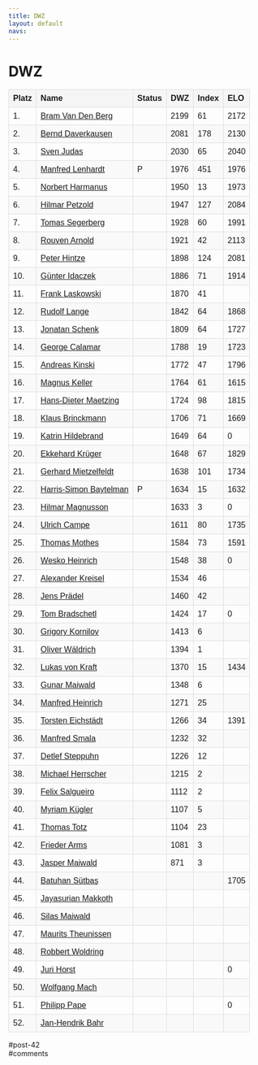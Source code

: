 ```yaml
---
title: DWZ 
layout: default
navs:
---
```

<div class="post-42 page type-page status-publish hentry" id="post-42">
<h1 class="entry-title">DWZ</h1>
<div class="entry-content">
<style>
		#dwzliste {
    		font-family: arial, sans-serif;
    		border-collapse: collapse;
    		width: 100%;
		}
		#dwzliste td, th {
    		border: 1px solid #dddddd;
    		text-align: left;
    		padding: 8px;
		}
		#dwzliste th {
    		background-color: #F5F5F5;
    		font-weight:bold;
		}
		#dwzliste tr:nth-child(odd) {
    		background-color: #F9F9F9;
		}
		</style><table id="dwzliste">
<tr>
<th>Platz</th>
<th align="left">Name</th>
<th>Status</th>
<th>DWZ</th>
<th>Index</th>
<th>ELO</th>
</tr>
<tr>
<td>1.</td>
<td><a href="http://www.schachbund.de/spieler/10013642.html" target="_blank"> Bram Van Den Berg</a></td>
<td></td>
<td>2199</td>
<td>61</td>
<td>2172</td>
</tr>
<tr>
<td>2.</td>
<td><a href="http://www.schachbund.de/spieler/10033664.html" target="_blank"> Bernd Daverkausen</a></td>
<td></td>
<td>2081</td>
<td>178</td>
<td>2130</td>
</tr>
<tr>
<td>3.</td>
<td><a href="http://www.schachbund.de/spieler/10096720.html" target="_blank"> Sven Judas</a></td>
<td></td>
<td>2030</td>
<td>65</td>
<td>2040</td>
</tr>
<tr>
<td>4.</td>
<td><a href="http://www.schachbund.de/spieler/10127270.html" target="_blank"> Manfred Lenhardt</a></td>
<td>P</td>
<td>1976</td>
<td>451</td>
<td>1976</td>
</tr>
<tr>
<td>5.</td>
<td><a href="http://www.schachbund.de/spieler/10611609.html" target="_blank"> Norbert Harmanus</a></td>
<td></td>
<td>1950</td>
<td>13</td>
<td>1973</td>
</tr>
<tr>
<td>6.</td>
<td><a href="http://www.schachbund.de/spieler/10163013.html" target="_blank"> Hilmar Petzold</a></td>
<td></td>
<td>1947</td>
<td>127</td>
<td>2084</td>
</tr>
<tr>
<td>7.</td>
<td><a href="http://www.schachbund.de/spieler/10205260.html" target="_blank"> Tomas Segerberg</a></td>
<td></td>
<td>1928</td>
<td>60</td>
<td>1991</td>
</tr>
<tr>
<td>8.</td>
<td><a href="http://www.schachbund.de/spieler/10004413.html" target="_blank"> Rouven Arnold</a></td>
<td></td>
<td>1921</td>
<td>42</td>
<td>2113</td>
</tr>
<tr>
<td>9.</td>
<td><a href="http://www.schachbund.de/spieler/10084564.html" target="_blank"> Peter Hintze</a></td>
<td></td>
<td>1898</td>
<td>124</td>
<td>2081</td>
</tr>
<tr>
<td>10.</td>
<td><a href="http://www.schachbund.de/spieler/10091944.html" target="_blank"> Günter Idaczek</a></td>
<td></td>
<td>1886</td>
<td>71</td>
<td>1914</td>
</tr>
<tr>
<td>11.</td>
<td><a href="http://www.schachbund.de/spieler/10124735.html" target="_blank"> Frank Laskowski</a></td>
<td></td>
<td>1870</td>
<td>41</td>
<td></td>
</tr>
<tr>
<td>12.</td>
<td><a href="http://www.schachbund.de/spieler/10040868.html" target="_blank"> Rudolf Lange</a></td>
<td></td>
<td>1842</td>
<td>64</td>
<td>1868</td>
</tr>
<tr>
<td>13.</td>
<td><a href="http://www.schachbund.de/spieler/10553797.html" target="_blank"> Jonatan Schenk</a></td>
<td></td>
<td>1809</td>
<td>64</td>
<td>1727</td>
</tr>
<tr>
<td>14.</td>
<td><a href="http://www.schachbund.de/spieler/10285337.html" target="_blank"> George Calamar</a></td>
<td></td>
<td>1788</td>
<td>19</td>
<td>1723</td>
</tr>
<tr>
<td>15.</td>
<td><a href="http://www.schachbund.de/spieler/10104296.html" target="_blank"> Andreas Kinski</a></td>
<td></td>
<td>1772</td>
<td>47</td>
<td>1796</td>
</tr>
<tr>
<td>16.</td>
<td><a href="http://www.schachbund.de/spieler/10101963.html" target="_blank"> Magnus Keller</a></td>
<td></td>
<td>1764</td>
<td>61</td>
<td>1615</td>
</tr>
<tr>
<td>17.</td>
<td><a href="http://www.schachbund.de/spieler/10134510.html" target="_blank"> Hans-Dieter Maetzing</a></td>
<td></td>
<td>1724</td>
<td>98</td>
<td>1815</td>
</tr>
<tr>
<td>18.</td>
<td><a href="http://www.schachbund.de/spieler/10024729.html" target="_blank"> Klaus Brinckmann</a></td>
<td></td>
<td>1706</td>
<td>71</td>
<td>1669</td>
</tr>
<tr>
<td>19.</td>
<td><a href="http://www.schachbund.de/spieler/10083814.html" target="_blank"> Katrin Hildebrand</a></td>
<td></td>
<td>1649</td>
<td>64</td>
<td>0</td>
</tr>
<tr>
<td>20.</td>
<td><a href="http://www.schachbund.de/spieler/10118325.html" target="_blank"> Ekkehard Krüger</a></td>
<td></td>
<td>1648</td>
<td>67</td>
<td>1829</td>
</tr>
<tr>
<td>21.</td>
<td><a href="http://www.schachbund.de/spieler/10143747.html" target="_blank"> Gerhard Mietzelfeldt</a></td>
<td></td>
<td>1638</td>
<td>101</td>
<td>1734</td>
</tr>
<tr>
<td>22.</td>
<td><a href="http://www.schachbund.de/spieler/10594349.html" target="_blank"> Harris-Simon Baytelman</a></td>
<td>P</td>
<td>1634</td>
<td>15</td>
<td>1632</td>
</tr>
<tr>
<td>23.</td>
<td><a href="http://www.schachbund.de/spieler/10770951.html" target="_blank"> Hilmar Magnusson</a></td>
<td></td>
<td>1633</td>
<td>3</td>
<td>0</td>
</tr>
<tr>
<td>24.</td>
<td><a href="http://www.schachbund.de/spieler/10029562.html" target="_blank"> Ulrich Campe</a></td>
<td></td>
<td>1611</td>
<td>80</td>
<td>1735</td>
</tr>
<tr>
<td>25.</td>
<td><a href="http://www.schachbund.de/spieler/10146805.html" target="_blank"> Thomas Mothes</a></td>
<td></td>
<td>1584</td>
<td>73</td>
<td>1591</td>
</tr>
<tr>
<td>26.</td>
<td><a href="http://www.schachbund.de/spieler/10078574.html" target="_blank"> Wesko Heinrich</a></td>
<td></td>
<td>1548</td>
<td>38</td>
<td>0</td>
</tr>
<tr>
<td>27.</td>
<td><a href="http://www.schachbund.de/spieler/10116442.html" target="_blank"> Alexander Kreisel</a></td>
<td></td>
<td>1534</td>
<td>46</td>
<td></td>
</tr>
<tr>
<td>28.</td>
<td><a href="http://www.schachbund.de/spieler/10167436.html" target="_blank"> Jens Prädel</a></td>
<td></td>
<td>1460</td>
<td>42</td>
<td></td>
</tr>
<tr>
<td>29.</td>
<td><a href="http://www.schachbund.de/spieler/10022302.html" target="_blank"> Tom Bradschetl</a></td>
<td></td>
<td>1424</td>
<td>17</td>
<td>0</td>
</tr>
<tr>
<td>30.</td>
<td><a href="http://www.schachbund.de/spieler/10286599.html" target="_blank"> Grigory Kornilov</a></td>
<td></td>
<td>1413</td>
<td>6</td>
<td></td>
</tr>
<tr>
<td>31.</td>
<td><a href="http://www.schachbund.de/spieler/10835343.html" target="_blank"> Oliver Wäldrich</a></td>
<td></td>
<td>1394</td>
<td>1</td>
<td></td>
</tr>
<tr>
<td>32.</td>
<td><a href="http://www.schachbund.de/spieler/10708795.html" target="_blank"> Lukas von Kraft</a></td>
<td></td>
<td>1370</td>
<td>15</td>
<td>1434</td>
</tr>
<tr>
<td>33.</td>
<td><a href="http://www.schachbund.de/spieler/10718317.html" target="_blank"> Gunar Maiwald</a></td>
<td></td>
<td>1348</td>
<td>6</td>
<td></td>
</tr>
<tr>
<td>34.</td>
<td><a href="http://www.schachbund.de/spieler/10078511.html" target="_blank"> Manfred Heinrich</a></td>
<td></td>
<td>1271</td>
<td>25</td>
<td></td>
</tr>
<tr>
<td>35.</td>
<td><a href="http://www.schachbund.de/spieler/10553781.html" target="_blank"> Torsten Eichstädt</a></td>
<td></td>
<td>1266</td>
<td>34</td>
<td>1391</td>
</tr>
<tr>
<td>36.</td>
<td><a href="http://www.schachbund.de/spieler/10209542.html" target="_blank"> Manfred Smala</a></td>
<td></td>
<td>1232</td>
<td>32</td>
<td></td>
</tr>
<tr>
<td>37.</td>
<td><a href="http://www.schachbund.de/spieler/10275535.html" target="_blank"> Detlef Steppuhn</a></td>
<td></td>
<td>1226</td>
<td>12</td>
<td></td>
</tr>
<tr>
<td>38.</td>
<td><a href="http://www.schachbund.de/spieler/10082176.html" target="_blank"> Michael Herrscher</a></td>
<td></td>
<td>1215</td>
<td>2</td>
<td></td>
</tr>
<tr>
<td>39.</td>
<td><a href="http://www.schachbund.de/spieler/10796627.html" target="_blank"> Felix Salgueiro</a></td>
<td></td>
<td>1112</td>
<td>2</td>
<td></td>
</tr>
<tr>
<td>40.</td>
<td><a href="http://www.schachbund.de/spieler/10745115.html" target="_blank"> Myriam Kügler</a></td>
<td></td>
<td>1107</td>
<td>5</td>
<td></td>
</tr>
<tr>
<td>41.</td>
<td><a href="http://www.schachbund.de/spieler/10273928.html" target="_blank"> Thomas Totz</a></td>
<td></td>
<td>1104</td>
<td>23</td>
<td></td>
</tr>
<tr>
<td>42.</td>
<td><a href="http://www.schachbund.de/spieler/10620251.html" target="_blank"> Frieder Arms</a></td>
<td></td>
<td>1081</td>
<td>3</td>
<td></td>
</tr>
<tr>
<td>43.</td>
<td><a href="http://www.schachbund.de/spieler/10405586.html" target="_blank"> Jasper Maiwald</a></td>
<td></td>
<td>871</td>
<td>3</td>
<td></td>
</tr>
<tr>
<td>44.</td>
<td><a href="http://www.schachbund.de/spieler/10709459.html" target="_blank"> Batuhan Sütbaş</a></td>
<td></td>
<td></td>
<td></td>
<td>1705</td>
</tr>
<tr>
<td>45.</td>
<td><a href="http://www.schachbund.de/spieler/10778617.html" target="_blank"> Jayasurian Makkoth</a></td>
<td></td>
<td></td>
<td></td>
<td></td>
</tr>
<tr>
<td>46.</td>
<td><a href="http://www.schachbund.de/spieler/10783153.html" target="_blank"> Silas Maiwald</a></td>
<td></td>
<td></td>
<td></td>
<td></td>
</tr>
<tr>
<td>47.</td>
<td><a href="http://www.schachbund.de/spieler/10815433.html" target="_blank"> Maurits Theunissen</a></td>
<td></td>
<td></td>
<td></td>
<td></td>
</tr>
<tr>
<td>48.</td>
<td><a href="http://www.schachbund.de/spieler/10815449.html" target="_blank"> Robbert Woldring</a></td>
<td></td>
<td></td>
<td></td>
<td></td>
</tr>
<tr>
<td>49.</td>
<td><a href="http://www.schachbund.de/spieler/10830173.html" target="_blank"> Juri Horst</a></td>
<td></td>
<td></td>
<td></td>
<td>0</td>
</tr>
<tr>
<td>50.</td>
<td><a href="http://www.schachbund.de/spieler/10830175.html" target="_blank"> Wolfgang Mach</a></td>
<td></td>
<td></td>
<td></td>
<td></td>
</tr>
<tr>
<td>51.</td>
<td><a href="http://www.schachbund.de/spieler/10830177.html" target="_blank"> Philipp Pape</a></td>
<td></td>
<td></td>
<td></td>
<td>0</td>
</tr>
<tr>
<td>52.</td>
<td><a href="http://www.schachbund.de/spieler/10839807.html" target="_blank"> Jan-Hendrik Bahr</a></td>
<td></td>
<td></td>
<td></td>
<td></td>
</tr>
</table>
</div><!-- .entry-content -->
</div> #post-42 
<div id="comments">
</div> #comments 
